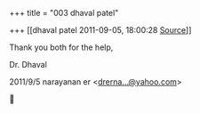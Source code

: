 +++
title = "003 dhaval patel"

+++
[[dhaval patel	2011-09-05, 18:00:28 [Source](https://groups.google.com/g/bvparishat/c/fRqfiMKfu4g)]]



Thank you both for the help,

  

Dr. Dhaval

  
  

2011/9/5 narayanan er \<[drerna...@yahoo.com]()\>



